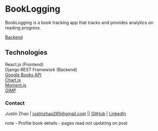 # BookLogging

BookLogging is a book tracking app that tracks and provides analytics on reading progress.

[Backend](https://github.com/zhaoj1/book_tracker_backend)

## Technologies

React.js (Frontend)    
Django REST Framework (Backend)    
[Google Books API](https://developers.google.com/books)    
[Chart.js](https://www.chartjs.org/)    
[Moment.js](https://momentjs.com/)    
[GIMP](https://www.gimp.org/)

### Contact

Justin Zhao | justinzhao265@gmail.com || [GitHub](https://github.com/zhaoj1) | [LinkedIn](https://www.linkedin.com/in/justin-zh/)

note - Profile book details - pages read not updating on post         